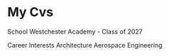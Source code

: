 # My Cvs

School
Westchester Academy - Class of 2027

Career Interests
Architecture
Aerospace Engineering
